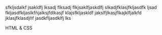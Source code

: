 sfkljsdalkf jsakldfj lksadj flksadj flkjsaklfjaskdlfj slkadjfklasjfkljasdfk ljsad fkljasdfkljaslkfñjalksjfdlkasjf klajsfkljaskldf jakslfjlkasjflkajklfjalkfd jklasjfklasdjñf jasdkfljasdklfj lks 

HTML & CSS